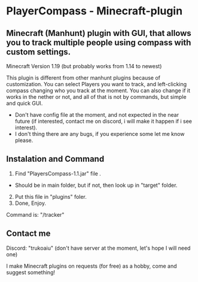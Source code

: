 # PlayerCompass - Minecraft-plugin
## Minecraft (Manhunt) plugin with GUI, that allows you to track multiple people using compass with custom settings.
Minecraft Version 1.19 (but probably works from 1.14 to newest)

This plugin is different from other manhunt plugins because of customization. You can select Players you want to track, and left-clicking compass changing who you track at the moment. You can also change if it works in the nether or not, and all of that is not by commands, but simple and quick GUI.

* Don't have config file at the moment, and not expected in the near future (if interested, contact me on discord, i will make it happen if i see interest).
* I don't thing there are any bugs, if you experience some let me know please.

## Instalation and Command
1. Find "PlayersCompass-1.1.jar" file .
* Should be in main folder, but if not, then look up in "target" folder.
2) Put this file in "plugins" foler.
3) Done, Enjoy.

Command is: "/tracker"

## Contact me

Discord: "trukoaiu" (don't have server at the moment, let's hope I will need one)

I make Minecraft plugins on requests (for free) as a hobby, come and suggest something!
